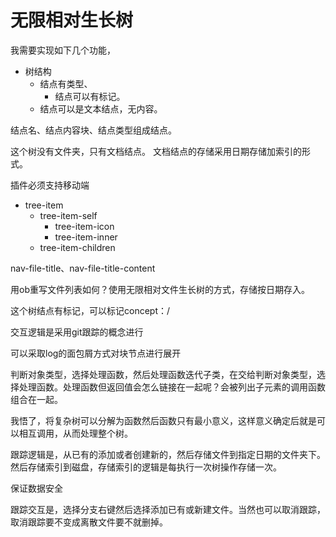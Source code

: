 # 无限相对生长树

我需要实现如下几个功能，

-   树结构
    -   结点有类型、
        -   结点可以有标记。
    -   结点可以是文本结点，无内容。

结点名、结点内容块、结点类型组成结点。

这个树没有文件夹，只有文档结点。 文档结点的存储采用日期存储加索引的形式。

插件必须支持移动端
- tree-item
  - tree-item-self
    - tree-item-icon
    - tree-item-inner
  - tree-item-children

nav-file-title、nav-file-title-content

用ob重写文件列表如何？使用无限相对文件生长树的方式，存储按日期存入。

这个树结点有标记，可以标记concept：/

交互逻辑是采用git跟踪的概念进行

可以采取log的面包屑方式对块节点进行展开

判断对象类型，选择处理函数，然后处理函数迭代子类，在交给判断对象类型，选择处理函数。处理函数但返回值会怎么链接在一起呢？会被列出子元素的调用函数组合在一起。

我悟了，将复杂树可以分解为函数然后函数只有最小意义，这样意义确定后就是可以相互调用，从而处理整个树。

跟踪逻辑是，从已有的添加或者创建新的，然后存储文件到指定日期的文件夹下。然后存储索引到磁盘，存储索引的逻辑是每执行一次树操作存储一次。

保证数据安全

跟踪交互是，选择分支右键然后选择添加已有或新建文件。当然也可以取消跟踪，取消跟踪要不变成离散文件要不就删掉。
